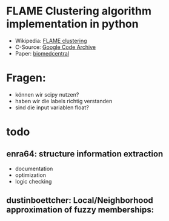 # FLAME Clustering algorithm implementation in python
* Wikipedia: [FLAME clustering](https://en.wikipedia.org/wiki/FLAME_clustering)
* C-Source: [Google Code Archive](https://code.google.com/archive/p/flame-clustering/source/default/source)
* Paper: [biomedcentral](https://bmcbioinformatics.biomedcentral.com/articles/10.1186/1471-2105-8-3)

# Fragen:
* können wir scipy nutzen?
* haben wir die labels richtig verstanden
* sind die input variablen float?

# todo
## enra64: structure information extraction
* documentation
* optimization
* logic checking

## dustinboettcher: Local/Neighborhood approximation of fuzzy memberships: